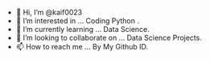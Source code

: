 - 👋 Hi, I’m @kaif0023
- 👀 I’m interested in ...  Coding Python .
- 🌱 I’m currently learning ... Data Science.
- 💞️ I’m looking to collaborate on ... Data Science Projects.
- 📫 How to reach me ... By My Github ID.

<!---
kaif0023/kaif0023 is a ✨ special ✨ repository because its `README.md` (this file) appears on your GitHub profile.
You can click the Preview link to take a look at your changes.
--->
